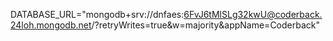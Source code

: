 DATABASE_URL="mongodb+srv://dnfaes:6FvJ6tMlSLg32kwU@coderback.24loh.mongodb.net/?retryWrites=true&w=majority&appName=Coderback"
